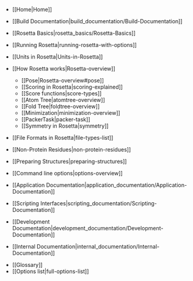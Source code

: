* [[Home|Home]]
* [[Build Documentation|build_documentation/Build-Documentation]]
* [[Rosetta Basics|rosetta_basics/Rosetta-Basics]]
 * [[Running Rosetta|running-rosetta-with-options]]
 * [[Units in Rosetta|Units-in-Rosetta]]

 * [[How Rosetta works|Rosetta-overview]]
    * [[Pose|Rosetta-overview#pose]]
    * [[Scoring in Rosetta|scoring-explained]]
    * [[Score functions|score-types]]
    * [[Atom Tree|atomtree-overview]]
    * [[Fold Tree|foldtree-overview]]
    * [[Minimization|minimization-overview]]
    * [[PackerTask|packer-task]]
    * [[Symmetry in Rosetta|symmetry]]
 * [[File Formats in Rosetta|file-types-list]]
 * [[Non-Protein Residues|non-protein-residues]]
 * [[Preparing Structures|preparing-structures]]
 * [[Command line options|options-overview]]

* [[Application Documentation|application_documentation/Application-Documentation]]
* [[Scripting Interfaces|scripting_documentation/Scripting-Documentation]]
* [[Development Documentation|development_documentation/Development-Documentation]]
<!---BEGIN_INTERNAL-->
* [[Internal Documentation|internal_documentation/Internal-Documentation]]
<!---END_INTERNAL-->

* [[Glossary]]
* [[Options list|full-options-list]]